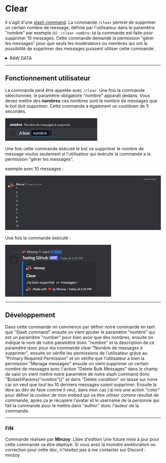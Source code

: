# Clear
Il s'agit d'une [slash command](https://support.discord.com/hc/en-us/articles/1500000368501-Slash-Commands-FAQ). La commande `/clear` permet de supprimer un certain nombre de message, définie par l'utilisateur dans le paramètre "nombre" par exemple ici : `/clear nombre:10` la commande est faite pour supprimer 10 messages. Cette commande demande la permission "gérer les messages" pour que seuls les modérateurs ou membres qui ont la possibilité de supprimer des messages puissent utiliser cette commande.

<details>
<summary>RAW DATA</summary>

### RAW DATA de la commande `/clear`

  ```js
{
  "name": "Clear",
  "permissions": "MANAGE_MESSAGES",
  "permissions2": "NONE",
  "restriction": "1",
  "_id": "OmHDB",
  "actions": [
    {
      "channel": "0",
      "count": "${slashParams(\"nombre\")}",
      "condition": "0",
      "custom": "",
      "varName": "",
      "name": "Delete Bulk Messages"
    },
    {
      "color": "#2981f5",
      "storage": "1",
      "varName": "color",
      "name": "Color"
    },
    {
      "member": "1",
      "varName": "",
      "info": "16",
      "storage": "1",
      "varName2": "avatar",
      "name": "Store Member Info"
    },
    {
      "member": "1",
      "varName": "",
      "info": "2",
      "storage": "1",
      "varName2": "name",
      "name": "Store Member Info"
    },
    {
      "channel": "0",
      "varName": "",
      "message": "",
      "buttons": [],
      "selectMenus": [],
      "attachments": [],
      "embeds": [
        {
          "title": "Clear",
          "url": "",
          "color": "${tempVars(\"color\")}",
          "timestamp": "true",
          "imageUrl": "",
          "thumbUrl": "",
          "description": "J'ai bien supprimé `${slashParams(\"nombre\")}` messages !",
          "fields": [],
          "author": "${tempVars(\"name\")}",
          "authorUrl": "",
          "authorIcon": "${tempVars(\"avatar\")}",
          "footerText": "Made with ❤️ by Minzoy",
          "footerIconUrl": "https://images-ext-1.discordapp.net/external/wKKYyNAGo9-uZMGp7OwfJDTKW_I14ZRwrnBmyLzVC1w/https/cdn.discordapp.com/avatars/687317661381558279/31dd73826dd85d536cf2504f6b242d92.png?format=webp&quality=lossless&width=96&height=96"
        }
      ],
      "reply": true,
      "ephemeral": false,
      "tts": false,
      "overwrite": false,
      "dontSend": false,
      "editMessage": "0",
      "editMessageVarName": "",
      "storage": "0",
      "varName2": "",
      "name": "Send Message"
    }
  ],
  "comType": "4",
  "description": "Permet de clear des commandes",
  "parameters": [
    {
      "name": "nombre",
      "description": "Nombre de messages à supprimer",
      "type": "INTEGER",
      "required": true,
      "choices": null
    }
  ],
  "_timeRestriction": 5
}
```

</details>

***

## Fonctionnement utilisateur
La commande peut être appelée avec `/clear`. Une fois la commande sélectionnée, le paramètre obligatoire "nombre" apparaît dedans. Vous devez mettre des **nombres** ces nombres sont le nombre de messages que le bot doit supprimer. Cette commande a également un cooldown de 5 secondes.

![prompt de la commande pour clear](/ressources🗃️/commande/clear/command_clear_prompt.png)

Une fois cette commande éxécuté le bot va supprimer le nombre de message voulus seulement si l'utilisateur qui éxécute la commande a la permission "gérer les messages".

exemple avec 10 messages : 

![10 messages](/ressources🗃️/commande/clear/command_clear_test.png)

Une fois la commande éxécuté : 

![résultat de la commande](/ressources🗃️/commande/clear/command_clear_result.png)

***

## Développement
Dans cette commande on commence par définir notre commande en tant que "Slash command" ensuite on vient ajouter le paramètre "nombre" qui est un paramètre "number" pour bien avoir que des nombres, ensuite on indique le nom de notre paramètre donc "nombre" et la description de ce paramètre donc pour ma commande clear "Nombre de messages à supprimer", ensuite on vérifie les permissions de l'utilisateur grâce au "Primary Required Permission" et on vérifie que l'utilisateur a bien la permission "Manage messages" ensuite on vient supprimer un certain nombre de messages avec l'action "Delete Bulk Messages" dans le champ de saisi on vient mettre notre paramètre de notre slash command donc "${slashParams("nombre")}" et dans "Delete condition" on laisse sur none car on veut que tout les 10 derniers messages soient supprimer. Ensuite la libre au dév de faire comme il veut, dans mon cas j'ai mis une action "color" pour définir la couleur de mon embed qui va être utiliser comme résultat de commande, après ça je récupère l'avatar et le username de la personne qui fait la commande pour le mettre dans "author" donc l'auteur de la commande.
***

### FIN
Commande réalisée par **Minzoy**. Libre d'édition
Une future mise à jour pour cette commande va être déployé.
Si vous avez la moindre amélioration ou correction pour cette doc, n'hésitez pas à me contacter sur Discord : minzoy
